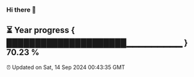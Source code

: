 ### Hi there 👋
⏳ Year progress { █████████████████████▁▁▁▁▁▁▁▁▁ } 70.23 %
---
⏰ Updated on Sat, 14 Sep 2024 00:43:35 GMT

